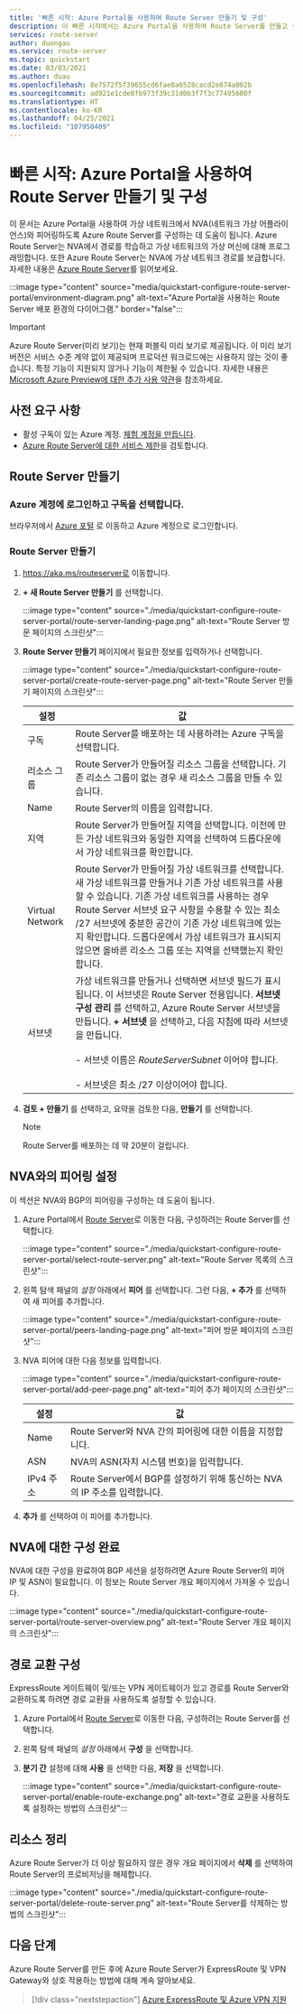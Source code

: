 ```yaml
---
title: '빠른 시작: Azure Portal을 사용하여 Route Server 만들기 및 구성'
description: 이 빠른 시작에서는 Azure Portal을 사용하여 Route Server를 만들고 구성하는 방법을 알아봅니다.
services: route-server
author: duongau
ms.service: route-server
ms.topic: quickstart
ms.date: 03/03/2021
ms.author: duau
ms.openlocfilehash: 8e7572f5f39655cd6fae8a6528cacd2e074a002b
ms.sourcegitcommit: ad921e1cde8fb973f39c31d0b3f7f3c77495600f
ms.translationtype: HT
ms.contentlocale: ko-KR
ms.lasthandoff: 04/25/2021
ms.locfileid: "107950409"
---
```

# <a name="quickstart-create-and-configure-route-server-using-the-azure-portal"></a>빠른 시작: Azure Portal을 사용하여 Route Server 만들기 및 구성

이 문서는 Azure Portal을 사용하여 가상 네트워크에서 NVA(네트워크 가상 어플라이언스)와 피어링하도록 Azure Route Server를 구성하는 데 도움이 됩니다. Azure Route Server는 NVA에서 경로를 학습하고 가상 네트워크의 가상 머신에 대해 프로그래밍합니다. 또한 Azure Route Server는 NVA에 가상 네트워크 경로를 보급합니다. 자세한 내용은 [Azure Route Server](overview.md)를 읽어보세요.

:::image type="content" source="media/quickstart-configure-route-server-portal/environment-diagram.png" alt-text="Azure Portal을 사용하는 Route Server 배포 환경의 다이어그램." border="false":::

> [!IMPORTANT]
> Azure Route Server(미리 보기)는 현재 퍼블릭 미리 보기로 제공됩니다.
> 이 미리 보기 버전은 서비스 수준 계약 없이 제공되며 프로덕션 워크로드에는 사용하지 않는 것이 좋습니다. 특정 기능이 지원되지 않거나 기능이 제한될 수 있습니다.
> 자세한 내용은 [Microsoft Azure Preview에 대한 추가 사용 약관](https://azure.microsoft.com/support/legal/preview-supplemental-terms/)을 참조하세요.

## <a name="prerequisites"></a>사전 요구 사항

* 활성 구독이 있는 Azure 계정. [체험 계정을 만듭니다](https://azure.microsoft.com/free/?WT.mc_id=A261C142F).
* [Azure Route Server에 대한 서비스 제한](route-server-faq.md#limitations)을 검토합니다.

## <a name="create-a-route-server"></a>Route Server 만들기

### <a name="sign-in-to-your-azure-account-and-select-your-subscription"></a>Azure 계정에 로그인하고 구독을 선택합니다.

브라우저에서 [Azure 포털](https://portal.azure.com) 로 이동하고 Azure 계정으로 로그인합니다.

### <a name="create-a-route-server"></a>Route Server 만들기

1. https://aka.ms/routeserver로 이동합니다.

1. **+ 새 Route Server 만들기** 를 선택합니다.

    :::image type="content" source="./media/quickstart-configure-route-server-portal/route-server-landing-page.png" alt-text="Route Server 방문 페이지의 스크린샷"::: 

1. **Route Server 만들기** 페이지에서 필요한 정보를 입력하거나 선택합니다.

    :::image type="content" source="./media/quickstart-configure-route-server-portal/create-route-server-page.png" alt-text="Route Server 만들기 페이지의 스크린샷":::     

    | 설정 | 값 |
    |----------|-------|
    | 구독 | Route Server를 배포하는 데 사용하려는 Azure 구독을 선택합니다. |
    | 리소스 그룹 | Route Server가 만들어질 리소스 그룹을 선택합니다. 기존 리소스 그룹이 없는 경우 새 리소스 그룹을 만들 수 있습니다. |
    | Name | Route Server의 이름을 입력합니다. |
    | 지역 | Route Server가 만들어질 지역을 선택합니다. 이전에 만든 가상 네트워크와 동일한 지역을 선택하여 드롭다운에서 가상 네트워크를 확인합니다. |
    | Virtual Network | Route Server가 만들어질 가상 네트워크를 선택합니다. 새 가상 네트워크를 만들거나 기존 가상 네트워크를 사용할 수 있습니다. 기존 가상 네트워크를 사용하는 경우 Route Server 서브넷 요구 사항을 수용할 수 있는 최소 /27 서브넷에 충분한 공간이 기존 가상 네트워크에 있는지 확인합니다. 드롭다운에서 가상 네트워크가 표시되지 않으면 올바른 리소스 그룹 또는 지역을 선택했는지 확인합니다. |
    | 서브넷 | 가상 네트워크를 만들거나 선택하면 서브넷 필드가 표시됩니다. 이 서브넷은 Route Server 전용입니다. **서브넷 구성 관리** 를 선택하고, Azure Route Server 서브넷을 만듭니다. **+ 서브넷** 을 선택하고, 다음 지침에 따라 서브넷을 만듭니다.</br><br>- 서브넷 이름은 *RouteServerSubnet* 이어야 합니다.</br><br>- 서브넷은 최소 /27 이상이어야 합니다.</br> |

1. **검토 + 만들기** 를 선택하고, 요약을 검토한 다음, **만들기** 를 선택합니다. 

    > [!NOTE]
    > Route Server를 배포하는 데 약 20분이 걸립니다.

## <a name="set-up-peering-with-nva"></a>NVA와의 피어링 설정

이 섹션은 NVA와 BGP의 피어링을 구성하는 데 도움이 됩니다.

1. Azure Portal에서 [Route Server](https://aka.ms/routeserver)로 이동한 다음, 구성하려는 Route Server를 선택합니다.

    :::image type="content" source="./media/quickstart-configure-route-server-portal/select-route-server.png" alt-text="Route Server 목록의 스크린샷"::: 

1. 왼쪽 탐색 패널의 *설정* 아래에서 **피어** 를 선택합니다. 그런 다음, **+ 추가** 를 선택하여 새 피어를 추가합니다.

    :::image type="content" source="./media/quickstart-configure-route-server-portal/peers-landing-page.png" alt-text="피어 방문 페이지의 스크린샷"::: 

1. NVA 피어에 대한 다음 정보를 입력합니다.

    :::image type="content" source="./media/quickstart-configure-route-server-portal/add-peer-page.png" alt-text="피어 추가 페이지의 스크린샷":::

    | 설정 | 값 |
    |----------|-------|
    | Name | Route Server와 NVA 간의 피어링에 대한 이름을 지정합니다. |
    | ASN |  NVA의 ASN(자치 시스템 번호)을 입력합니다. |
    | IPv4 주소 | Route Server에서 BGP를 설정하기 위해 통신하는 NVA의 IP 주소를 입력합니다. |

1. **추가** 를 선택하여 이 피어를 추가합니다.

## <a name="complete-the-configuration-on-the-nva"></a>NVA에 대한 구성 완료

NVA에 대한 구성을 완료하여 BGP 세션을 설정하려면 Azure Route Server의 피어 IP 및 ASN이 필요합니다. 이 정보는 Route Server 개요 페이지에서 가져올 수 있습니다.

:::image type="content" source="./media/quickstart-configure-route-server-portal/route-server-overview.png" alt-text="Route Server 개요 페이지의 스크린샷":::

## <a name="configure-route-exchange"></a>경로 교환 구성

ExpressRoute 게이트웨이 및/또는 VPN 게이트웨이가 있고 경로를 Route Server와 교환하도록 하려면 경로 교환을 사용하도록 설정할 수 있습니다.

1. Azure Portal에서 [Route Server](https://aka.ms/routeserver)로 이동한 다음, 구성하려는 Route Server를 선택합니다.

1. 왼쪽 탐색 패널의 *설정* 아래에서 **구성** 을 선택합니다.

1. **분기 간** 설정에 대해 **사용** 을 선택한 다음, **저장** 을 선택합니다.

    :::image type="content" source="./media/quickstart-configure-route-server-portal/enable-route-exchange.png" alt-text="경로 교환을 사용하도록 설정하는 방법의 스크린샷":::

## <a name="clean-up-resources"></a>리소스 정리

Azure Route Server가 더 이상 필요하지 않은 경우 개요 페이지에서 **삭제** 를 선택하여 Route Server의 프로비저닝을 해제합니다.

:::image type="content" source="./media/quickstart-configure-route-server-portal/delete-route-server.png" alt-text="Route Server를 삭제하는 방법의 스크린샷":::

## <a name="next-steps"></a>다음 단계

Azure Route Server를 만든 후에 Azure Route Server가 ExpressRoute 및 VPN Gateway와 상호 작용하는 방법에 대해 계속 알아보세요. 

> [!div class="nextstepaction"]
> [Azure ExpressRoute 및 Azure VPN 지원](expressroute-vpn-support.md)
